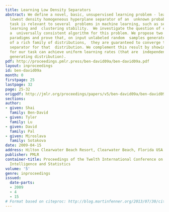 ```yaml
---
title: Learning Low Density Separators
abstract: We define a novel, basic, unsupervised learning problem - learning  the
  lowest density homogeneous hyperplane separator of an  unknown probability distribution.  This
  task is relevant to several  problems in machine learning, such as semi-supervised
  learning and  clustering stability.  We investigate the question of existence of
  a  universally consistent algorithm for this problem. We propose two  natural learning
  paradigms and prove that, on input unlabeled random  samples generated by any member
  of a rich family of distributions,  they are guaranteed to converge to the optimal
  separator for that  distribution. We complement this result by showing that no learning  algorithm
  for our task can achieve uniform learning rates (that are  independent of the data
  generating distribution).
pdf: http://proceedings.pmlr.press/ben-david09a/ben-david09a.pdf
layout: inproceedings
id: ben-david09a
month: 0
firstpage: 25
lastpage: 32
page: 25-32
origpdf: http://jmlr.org/proceedings/papers/v5/ben-david09a/ben-david09a.pdf
sections: 
author:
- given: Shai
  family: Ben-David
- given: Tyler
  family: Lu
- given: David
  family: Pal
- given: Miroslava
  family: Sotakova
date: 2009-04-15
address: Hilton Clearwater Beach Resort, Clearwater Beach, Florida USA
publisher: PMLR
container-title: Proceedings of the Twelth International Conference on Artificial
  Intelligence and Statistics
volume: '5'
genre: inproceedings
issued:
  date-parts:
  - 2009
  - 4
  - 15
# Format based on citeproc: http://blog.martinfenner.org/2013/07/30/citeproc-yaml-for-bibliographies/
---
```


